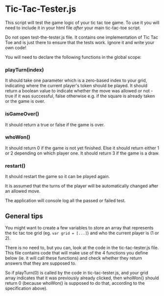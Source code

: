 # Tic-Tac-Tester.js
This script will test the game logic of your tic tac toe game. To use it you will need to include it in your html file _after_ your main tic-tac-toe script. 

Do not open test-the-tester.js file. It contains one implementation of Tic Tac Toe and is just there to ensure that the tests work. Ignore it and write your own code!

You will need to declare the following functions in the global scope: 

### playTurn(index)
It should take one parameter which is a zero-based index to your grid, indicating where the current player's token should be played. 
It should return a boolean value to indicate whether the move was allowed or not - true if it was successful, false otherwise e.g. if the square is already taken or the game is over.

### isGameOver()
It should return a true or false if the game is over.

### whoWon()
It should return 0 if the game is not yet finished. Else it should return either 1 or 2 depending on which player one. It should return 3 if the game is a draw.

### restart()
It should restart the game so it can be played again.

It is assumed that the turns of the player will be automatically changed after an allowed move.

The application will console log all the passed or failed test.

## General tips
You might want to create a few variables to store an array that represents the tic tac toe grid (eg. `var grid = [...]`) and who the current player is (1 or 2). 

There is no need to, but you can, look at the code in the tic-tac-tester.js file. This file contains code that will make use of the 4 functions you define below (ie. it will call these functions) and check whether they return answers that they are supposed to. 

So if playTurn(0) is called by the code in tic-tac-tester.js, and your grid array indicates that it was previously already clicked, then whoWon() should return 0 (because whoWon() is supposed to do that, according to the specification above). 
